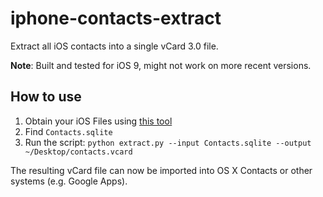 # iphone-contacts-extract

Extract all iOS contacts into a single vCard 3.0 file.

**Note**: Built and tested for iOS 9, might not work on more recent versions.

## How to use

1. Obtain your iOS Files using [this tool](http://supercrazyawesome.com/)
2. Find `Contacts.sqlite`
3. Run the script: `python extract.py --input Contacts.sqlite --output ~/Desktop/contacts.vcard`

The resulting vCard file can now be imported into OS X Contacts or other systems (e.g. Google Apps).